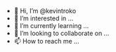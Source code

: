 - 👋 Hi, I’m @kevintroko
- 👀 I’m interested in ...
- 🌱 I’m currently learning ...
- 💞️ I’m looking to collaborate on ...
- 📫 How to reach me ...

<!---
kevintroko/kevintroko is a ✨ special ✨ repository because its `README.md` (this file) appears on your GitHub profile.
You can click the Preview link to take a look at your changes.
--->
